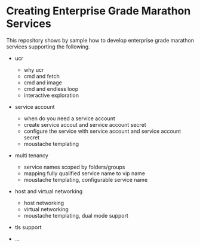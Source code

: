 # Creating Enterprise Grade Marathon Services

This repository shows by sample how to develop enterprise grade marathon services supporting the following.

- ucr
    - why ucr
    - cmd and fetch
    - cmd and image
    - cmd and endless loop
    - interactive exploration


- service account
    - when do you need a service account
    - create service accout and service account secret
    - configure the service with service account and service account secret
    - moustache templating


- multi tenancy
    - service names scoped by folders/groups
    - mapping fully qualified service name to vip name
    - moustache templating, configurable service name
 
 
- host and virtual networking
    - host networking
    - virtual networking
    - moustache templating, dual mode support

- tls support

- ...

